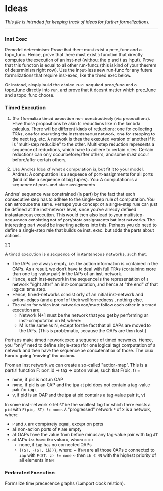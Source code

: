 # Ideas

*This file is intended for keeping track of ideas for further formalizations.*

---

### Inst Exec

Remodel determinism:
Prove that there must exist a prec_func and a topo_func.
Hence, prove that there must exist a function that directly computes the execution of an inst-net (without the p and t as input).
Prove that this function is equal to all other run-funcs (this is kind of your theorem of determinism right now).
Use the input-less new run-func for any future formalizations that require inst-exec, like the timed exec below.

Or instead, simply build the choice-rule-acquired prec_func and a topo_func directly into `run`, and prove that it doesnt matter which prec_func and a topo_func choose.

### Timed Execution

1) (Re-)formalize timed execution non-constructively (via propositions).
Have those propositions be akin to reductions like in the lambda calculus.
There will be different kinds of reductions: one for collecting TPAs, one for executing the instantaneous network, one for stepping to the next tag, etc.
A network is then the executed version of another if it is "multi-step reducible" to the other.
Multi-step reduction represents a sequence of reductions, which have to adhere to certain rules:
Certain reductions can only occur before/after others, and some *must* occur before/after certain others.

2) Use Andres Idea of what a computation is, but fit it to your model.
Andres: A computation is a sequence of port-assignments for all ports (kind of like a sequence of big tuples).
You: A computation is a sequence of port- and state assignments. 

Andres' sequence was constrained (in part) by the fact that each consecutive step has to adhere to the single-step rule of computation. 
You can introduce the same. 
Perhaps your concept of a single-step rule can just be defined at the inst-network level, since you've already defined instantaneous execution. 
This would then also lead to your multistep-sequences consisting not of port/state assignments but inst networks. 
The interesting part would be inserting actions into this. 
Perhaps you do need to define a single-step rule that builds on inst. exec. but adds the parts about actions. 

2')

A timed execution is a sequence of instantaneous networks, such that:
* The IAPs are always empty, i.e. the action information is contained in the OAPs. As a result, we don't have to deal with full TPAs (containing more than one tag-value pair) in the IAPs of an inst-network.
* Hence, each inst-network in the sequence is the representation of a network "right after" an inst-computation, and hence at "the end" of that logical time step.
* Hence, timed-networks consist only of an initial inst-network and action-edges (and a proof of their wellformedness), nothing else.
* The rules for which inst-networks can/must follow each other in a timed execution are:
    - Network N+1 must be the network that you get by performing an inst-computation on M, where:
    - M is the same as N, except for the fact that all OAPs are moved to the IAPs. (This is problematic, because the OAPs are then lost.)

Perhaps make timed network exec a sequence of timed networks.
Hence, you "only" need to define single-step (for one logical tag) computation of a network and then have the sequence be concatenation of those.
The crux here is going "moving" the actions.




From an inst network we can create a so-called "action-map". This is a partial function F: port.id -> tag -> option value, such that F(pid, t) = 
* none, if pid is not an OAP
* none, if pid is an OAP and the tpa at pid does not contain a tag-value pair for tag t
* v, if pid is an OAP and the tpa at pid contains a tag-value pair (t, v)

In some inst-network `X`: let `ST` be the smallest tag for which there exists a `pid` with `F(pid, ST) != none`.
A "progressed" network `P` of `X` is a network, where: 
* `P` and `X` are completely equal, except on ports
* all non-action ports of `P` are empty
* all OAPs have the value from before minus any tag-value pair with tag `AT`
* all IAPs `iap` have the value `x`, where x = :
    - none, if `iap` has no connected OAPs
    - `{(ST, F(ST, ih))}`, where:
        ~ if `NN` are all those OAPs `z` connected to `iap` with `F(ST, z) != none`
        ~ then `ih € NN` with the highest priority of all elements in `NN`


### Federated Execution

Formalize time precedence graphs (Lamport clock relation). 